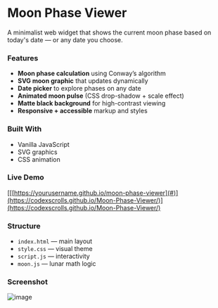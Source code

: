 # Moon Phase Viewer

A minimalist web widget that shows the current moon phase based on today's date — or any date you choose.

### Features
-  **Moon phase calculation** using Conway’s algorithm
-  **SVG moon graphic** that updates dynamically
-  **Date picker** to explore phases on any date
-  **Animated moon pulse** (CSS drop-shadow + scale effect)
-  **Matte black background** for high-contrast viewing
-  **Responsive + accessible** markup and styles

### Built With
- Vanilla JavaScript
- SVG graphics
- CSS animation

### Live Demo
[[[https://yourusername.github.io/moon-phase-viewer](#)](https://codexscrolls.github.io/Moon-Phase-Viewer/)](https://codexscrolls.github.io/Moon-Phase-Viewer/)

### Structure
- `index.html` — main layout
- `style.css` — visual theme
- `script.js` — interactivity
- `moon.js` — lunar math logic

### Screenshot
![image](https://github.com/user-attachments/assets/34776dce-a7e1-40c5-b9a7-aaa888730a0e)


